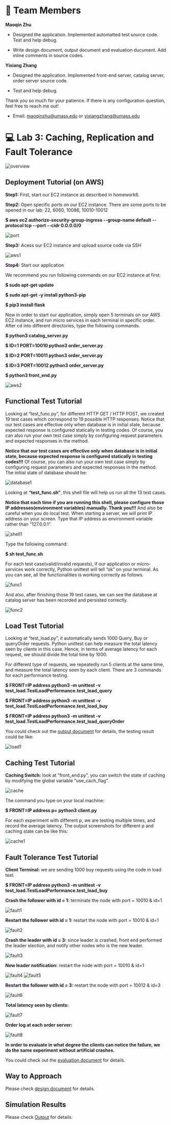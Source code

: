 # 📲 Team Members


**Maoqin Zhu**


* Designed the application. Implemented automatted test source code. Test and help debug.


* Write design document, output document and evaluation ducument. Add inline comments in source codes.


**Yixiang Zhang**


* Designed the application. Implemented front-end server, catalog server, order server source code.


* Test and help debug.


Thank you so much for your patience. If there is any configuration question, feel free to reach me out!


* Email: maoqinzhu@umass.edu or yixiangzhang@umass.edu



# 💻 Lab 3: Caching, Replication and Fault Tolerance
![overview](https://github.com/umass-cs677/lab3-spring22-yixiangzhang/blob/main/docs/figures/Overview.png)


## Deployment Tutorial (on AWS)
**Step1:** First, start our EC2 instance as described in homework6.


**Step2:** Open specific ports on our EC2 instance. There are some ports to be opened in our lab: 22, 6060, 10086, 10010-10012


**$ aws ec2 authorize-security-group-ingress --group-name default --protocol tcp --port <number> --cidr 0.0.0.0/0**


![port](https://github.com/umass-cs677/lab3-spring22-yixiangzhang/blob/main/docs/figures/port.png)


**Step3:** Acess our EC2 instance and upload source code via SSH


![aws1](https://github.com/umass-cs677/lab3-spring22-yixiangzhang/blob/main/docs/figures/aws1.png)
    

**Step4:** Start our application


We recommend you run following commands on our EC2 instance at first:
    
    
**$ sudo apt-get update**

    
**$ sudo apt-get -y install python3-pip**


**$ pip3 install flask**


Now in order to start our application, simply open 5 terminals on our AWS EC2 instance, and run micro services in each terminal in specific order. After cd into different directories, type the following commands.
    

**$ python3 catalog_server.py**

    
**$ ID=1 PORT=10010 python3 order_server.py**


**$ ID=2 PORT=10011 python3 order_server.py**

    
**$ ID=3 PORT=10012 python3 order_server.py**


**$ python3 front_end.py**

    
![aws2](https://github.com/umass-cs677/lab3-spring22-yixiangzhang/blob/main/docs/figures/aws2.png)

    
## Functional Test Tutorial
Looking at “test_func.py”, for different HTTP GET / HTTP POST, we created 19 test cases which correspond to 19 possible HTTP responses.
Notice that our test cases are effective only when database is in initial state, because expected response is configured statically in testing codes. Of course, you can also run your own test case simply by configuring request parameters and expected responses in the method.


**Notice that our test cases are effective only when database is in initial state, because expected response is configured statically in testing codes!!!** Of course, you can also run your own test case simply by configuring request parameters and expected responses in the method. The initial state of database should be:


![database1](https://github.com/umass-cs677/lab3-spring22-yixiangzhang/blob/main/docs/figures/database.png)



Looking at **“test_func.sh”**, this shell file will help us run all the 13 test cases.


**Notice that each time if you are running this shell, please configure those IP addresses(environment variables) manually. Thank you!!!** And also be careful when you do local test. When starting a server, we will print IP address on your screen. Type that IP address as environment variable rather than “127.0.0.1”.


![shell1](https://github.com/umass-cs677/lab3-spring22-yixiangzhang/blob/main/docs/figures/shell.png)


Type the following command:


**$ sh test_func.sh**


For each test case(valid/invalid requests), if our application or micro-services work correctly, Python unittest will tell “ok” on your terminal. As you can see, all the functionalities is working correctly as follows.


![func1](https://github.com/umass-cs677/lab3-spring22-yixiangzhang/blob/main/docs/figures/func.png)


And also, after finishing those 19 test cases, we can see the database at catalog server has been recorded and persisted correctly.


![func2](https://github.com/umass-cs677/lab3-spring22-yixiangzhang/blob/main/docs/figures/func1.png)



## Load Test Tutorial
Looking at “test_load.py”, it automatically sends 1000 Query, Buy or queryOrder requests. Python unittest can help measure the total latency seen by clients in this case. Hence, in terms of average latency for each request, we should divide the total time by 1000. 
   
    
For different type of requests, we repeatedly run 5 clients at the same time, and measure the total latency seen by each client. There are 3 commands for each performance testing.


**$ FRONT=IP address python3 -m unittest -v test_load.TestLoadPerformance.test_load_query**


**$ FRONT=IP address python3 -m unittest -v test_load.TestLoadPerformance.test_load_buy**


**$ FRONT=IP address python3 -m unittest -v test_load.TestLoadPerformance.test_load_queryOrder**


You could check out the [output document](https://github.com/umass-cs677/lab3-spring22-yixiangzhang/blob/main/docs/output.pdf) for details, the testing result could be like:


![load1](https://github.com/umass-cs677/lab3-spring22-yixiangzhang/blob/main/docs/figures/load1.png)


    
## Caching Test Tutorial

    
**Caching Switch:** look at “front_end.py”, you can switch the state of caching by modifying the global variable “use_cach_flag”.

    
![cache](https://github.com/umass-cs677/lab3-spring22-yixiangzhang/blob/main/docs/figures/caching.png)    


The command you type on your local machine: 
    
    
**$ FRONT=IP address p=<probability> python3 client.py**


For each experiment with different p, we are testing multiple times, and record the average latency. The output screenshots for different p and caching state can be like this:


![cache1](https://github.com/umass-cs677/lab3-spring22-yixiangzhang/blob/main/docs/figures/caching1.png)
    
 
    
## Fault Tolerance Test Tutorial


**Client Terminal:** we are sending 1000 buy requests using the code in load test.
    
    
**$ FRONT=IP address python3 -m unittest -v test_load.TestLoadPerformance.test_load_buy**


**Crash the follower with id = 1:** terminate the node with port = 10010 & id=1


![fault1](https://github.com/umass-cs677/lab3-spring22-yixiangzhang/blob/main/docs/figures/fault1.png)


**Restart the follower with id = 1:** restart the node with port = 10010 & id=1


![fault2](https://github.com/umass-cs677/lab3-spring22-yixiangzhang/blob/main/docs/figures/fault2.png)


**Crash the leader with id = 3:** since leader is crashed, front end performed the leader election, and notify other nodes who is the new leader. 


![fault3](https://github.com/umass-cs677/lab3-spring22-yixiangzhang/blob/main/docs/figures/fault3.png)

    
**New leader notification:** restart the node with port = 10010 & id=1


![fault4](https://github.com/umass-cs677/lab3-spring22-yixiangzhang/blob/main/docs/figures/fault4.png)
![fault5](https://github.com/umass-cs677/lab3-spring22-yixiangzhang/blob/main/docs/figures/fault5.png)

    
**Restart the follower with id = 3:** restart the node with port = 10012 & id=3


![fault6](https://github.com/umass-cs677/lab3-spring22-yixiangzhang/blob/main/docs/figures/fault6.png)
    

**Total latency seen by clients:**


![fault7](https://github.com/umass-cs677/lab3-spring22-yixiangzhang/blob/main/docs/figures/fault7.png)
       

**Order log at each order server:**


![fault8](https://github.com/umass-cs677/lab3-spring22-yixiangzhang/blob/main/docs/figures/fault8.png) 
    

**In order to evaluate in what degree the clients can notice the failure, we do the same experiment without artificial crashes.**
    

You could check out the [evaluation document](https://github.com/umass-cs677/lab3-spring22-yixiangzhang/blob/main/docs/evaluation%20document.pdf) for details.
    
    
## Way to Approach
Please check [design document](https://github.com/umass-cs677/lab3-spring22-yixiangzhang/blob/main/docs/design%20document.pdf) for details.


## Simulation Results
Please check [Output](https://github.com/umass-cs677/lab3-spring22-yixiangzhang/blob/main/docs/output.pdf) for details.

